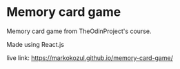 # Memory card game

Memory card game from TheOdinProject's course.

Made using React.js

live link: https://markokozul.github.io/memory-card-game/
